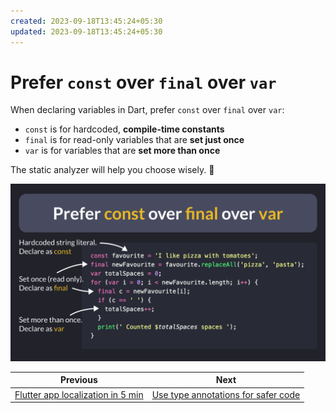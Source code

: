 ```yaml
---
created: 2023-09-18T13:45:24+05:30
updated: 2023-09-18T13:45:24+05:30
---
```

# Prefer `const` over `final` over `var`

When declaring variables in Dart, prefer `const` over `final` over `var`:

- `const` is for hardcoded, **compile-time constants**
- `final` is for read-only variables that are **set just once**
- `var` is for variables that are **set more than once**

The static analyzer will help you choose wisely. 🙂

![](071.png)
 
| Previous | Next |
| -------- | ---- |
| [Flutter app localization in 5 min](../0070-localizations/index.md) | [Use type annotations for safer code](../0072-use-type-annotations-for-safer-code/index.md) |